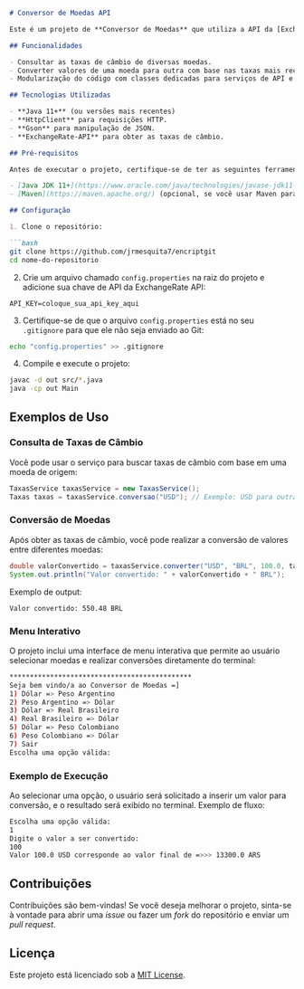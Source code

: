 ```markdown
# Conversor de Moedas API

Este é um projeto de **Conversor de Moedas** que utiliza a API da [ExchangeRate-API](https://www.exchangerate-api.com/) para obter taxas de câmbio e converter valores entre diferentes moedas. O projeto está implementado em **Java** e utiliza o cliente HTTP nativo (`HttpClient`) e a biblioteca **Gson** para trabalhar com JSON.

## Funcionalidades

- Consultar as taxas de câmbio de diversas moedas.
- Converter valores de uma moeda para outra com base nas taxas mais recentes.
- Modularização do código com classes dedicadas para serviços de API e conversão de moedas.

## Tecnologias Utilizadas

- **Java 11+** (ou versões mais recentes)
- **HttpClient** para requisições HTTP.
- **Gson** para manipulação de JSON.
- **ExchangeRate-API** para obter as taxas de câmbio.

## Pré-requisitos

Antes de executar o projeto, certifique-se de ter as seguintes ferramentas instaladas:

- [Java JDK 11+](https://www.oracle.com/java/technologies/javase-jdk11-downloads.html)
- [Maven](https://maven.apache.org/) (opcional, se você usar Maven para gerenciamento de dependências)

## Configuração

1. Clone o repositório:

```bash
git clone https://github.com/jrmesquita7/encriptgit
cd nome-do-repositorio
```

2. Crie um arquivo chamado `config.properties` na raiz do projeto e adicione sua chave de API da ExchangeRate API:

```properties
API_KEY=coloque_sua_api_key_aqui
```

3. Certifique-se de que o arquivo `config.properties` está no seu `.gitignore` para que ele não seja enviado ao Git:

```bash
echo "config.properties" >> .gitignore
```

4. Compile e execute o projeto:

```bash
javac -d out src/*.java
java -cp out Main
```

## Exemplos de Uso

### Consulta de Taxas de Câmbio

Você pode usar o serviço para buscar taxas de câmbio com base em uma moeda de origem:

```java
TaxasService taxasService = new TaxasService();
Taxas taxas = taxasService.conversao("USD"); // Exemplo: USD para outras moedas
```

### Conversão de Moedas

Após obter as taxas de câmbio, você pode realizar a conversão de valores entre diferentes moedas:

```java
double valorConvertido = taxasService.converter("USD", "BRL", 100.0, taxas); 
System.out.println("Valor convertido: " + valorConvertido + " BRL");
```

Exemplo de output:

```plaintext
Valor convertido: 550.48 BRL
```

### Menu Interativo

O projeto inclui uma interface de menu interativa que permite ao usuário selecionar moedas e realizar conversões diretamente do terminal:

```bash
*********************************************
Seja bem vindo/a ao Conversor de Moedas =]
1) Dólar => Peso Argentino
2) Peso Argentino => Dólar
3) Dólar => Real Brasileiro
4) Real Brasileiro => Dólar
5) Dólar => Peso Colombiano
6) Peso Colombiano => Dólar
7) Sair
Escolha uma opção válida:
```

### Exemplo de Execução

Ao selecionar uma opção, o usuário será solicitado a inserir um valor para conversão, e o resultado será exibido no terminal. Exemplo de fluxo:

```bash
Escolha uma opção válida:
1
Digite o valor a ser convertido:
100
Valor 100.0 USD corresponde ao valor final de =>>> 13300.0 ARS
```

## Contribuições

Contribuições são bem-vindas! Se você deseja melhorar o projeto, sinta-se à vontade para abrir uma _issue_ ou fazer um _fork_ do repositório e enviar um _pull request_.

## Licença

Este projeto está licenciado sob a [MIT License](https://opensource.org/licenses/MIT).
```
